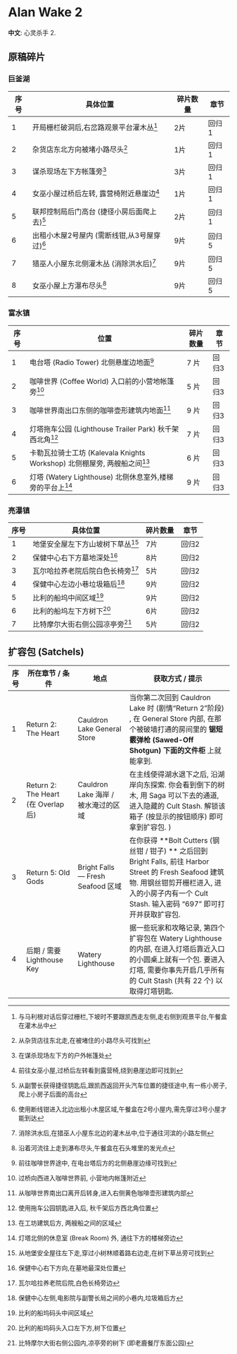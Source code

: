 # Alan Wake 2

**中文**: 心灵杀手 2.

## 原稿碎片

### 巨釜湖

| 序号 | 具体位置                                     | 碎片数量 | 章节  |
|------|----------------------------------------------|----------|-------|
| 1    | 开局栅栏破洞后,右岔路观景平台灌木丛[^1]      | 2片      | 回归1 |
| 2    | 杂货店东北方向被堵小路尽头[^2]               | 1片      | 回归1 |
| 3    | 谋杀现场左下方帐篷旁[^3]                     | 3片      | 回归1 |
| 4    | 女巫小屋过桥后左转, 露营椅附近悬崖边[^4]     | 1片      | 回归1 |
| 5    | 联邦控制局后门高台 (捷径小房后面爬上去)[^5]  | 2片      | 回归1 |
| 6    | 出租小木屋2号屋内 (需断线钳,从3号屋穿过)[^6] | 9片      | 回归5 |
| 7    | 猎巫人小屋东北侧灌木丛 (消除洪水后)[^7]      | 9片      | 回归5 |
| 8    | 女巫小屋上方瀑布尽头[^8]                     | 9片      | 回归5 |

[^1]: 与马利根对话后穿过栅栏,下坡时不要跟凯西走左侧,走右侧到观景平台,午餐盒在灌木丛中
[^2]: 从杂货店往东北走,在被堵住的小路尽头可找到
[^3]: 在谋杀现场左下方的户外帐篷处
[^4]: 前往女巫小屋,过桥后左转看到露营椅,绕到悬崖边即可找到
[^5]: 从副警长获得捷径钥匙后,跟凯西返回开头汽车位置的捷径途中,有一栋小房子,爬上小房子后面的高台
[^6]: 使用断线钳进入北边出租小木屋区域,午餐盒在2号小屋内,需先穿过3号小屋才能到达
[^7]: 消除洪水后,在猎巫人小屋东北边的灌木丛中,位于通往河滨的小路左侧
[^8]: 沿着河流往上走到瀑布尽头,午餐盒在石头堆里的发光点

### 富水镇

| 序号 | 位置                                                                     | 碎片数量 | 章节  |
|------|--------------------------------------------------------------------------|----------|-------|
| 1    | 电台塔 (Radio Tower) 北侧悬崖边地面[^9]                                  | 7 片     | 回归3 |
| 2    | 咖啡世界 (Coffee World) 入口前的小营地帐篷旁[^10]                        | 5 片     | 回归3 |
| 3    | 咖啡世界南出口东侧的咖啡壶形建筑内地面[^11]                              | 9 片     | 回归3 |
| 4    | 灯塔拖车公园 (Lighthouse Trailer Park) 秋千架西北角[^12]                 | 7 片     | 回归3 |
| 5    | 卡勒瓦拉骑士工坊 (Kalevala Knights Workshop) 北侧棚屋旁, 两艘船之间[^13] | 6 片     | 回归3 |
| 6    | 灯塔 (Watery Lighthouse) 北侧休息室外,楼梯旁的平台上[^14]                | 9 片     | 回归3 |

[^9]: 前往咖啡世界途中, 在电台塔后方的北侧悬崖边缘可找到
[^10]: 过桥向西进入咖啡世界前, 小营地内帐篷附近
[^11]: 从咖啡世界南出口离开后转身,进入右侧黄色咖啡壶形建筑内部
[^12]: 使用拖车公园钥匙进入后, 秋千架后方西北角位置
[^13]: 在工坊建筑后方, 两艘船之间的区域
[^14]: 灯塔北侧的休息室 (Break Room) 外, 通往下方的楼梯旁边

### 亮瀑镇

| 序号 | 具体位置                          | 碎片数量 | 章节  |
|------|-----------------------------------|----------|-------|
| 1    | 地堡安全屋左下方山坡树下草丛[^15] | 7片      | 回归2 |
| 2    | 保健中心右下方墓地深处[^16]       | 8片      | 回归2 |
| 3    | 瓦尔哈拉养老院后院白色长椅旁[^17] | 5片      | 回归2 |
| 4    | 保健中心左边小巷垃圾箱后[^18]     | 9片      | 回归2 |
| 5    | 比利的船坞中间区域[^19]           | 9片      | 回归2 |
| 6    | 比利的船坞左下方树下[^20]         | 6片      | 回归2 |
| 7    | 比特摩尔大街右侧公园凉亭旁[^21]   | 5片      | 回归2 |

[^15]: 从地堡安全屋往左下走,穿过小树林顺着路右边走,在树下草丛旁可找到
[^16]: 保健中心右下方向,在墓地最深处位置
[^17]: 瓦尔哈拉养老院后院,白色长椅旁边
[^18]: 保健中心左侧,电影院与副警长局之间的小巷内,垃圾箱后方
[^19]: 比利的船坞码头中间区域
[^20]: 比利的船坞码头入口左下方,树下位置
[^21]: 比特摩尔大街右侧公园内,凉亭旁的树下 (即老鹿餐厅东面公园)

## 扩容包 (Satchels)

| 序号 | 所在章节 / 条件                     | 地点                                | 获取方式 / 提示                                                                                                                                                                                           |
|------|-------------------------------------|-------------------------------------|-----------------------------------------------------------------------------------------------------------------------------------------------------------------------------------------------------------|
| 1    | Return 2: The Heart                 | Cauldron Lake General Store         | 当你第二次回到 Cauldron Lake 时 (剧情“Return 2”阶段) , 在 General Store 内部, 在那个被破墙打通的房间里的 **锯短霰弹枪 (Sawed-Off Shotgun) 下面的文件柜** 上就能拿到.                                      |
| 2    | Return 2: The Heart (在 Overlap 后) | Cauldron Lake 海岸 / 被水淹过的区域 | 在主线使得湖水退下之后, 沿湖岸向东探索. 你会看到倒下的树木, 用 Saga 可以下去的通道, 进入隐藏的 Cult Stash. 解锁该箱子 (按显示的按钮顺序) 即可拿到扩容包.  )                                               |
| 3    | Return 5: Old Gods                  | Bright Falls — Fresh Seafood 区域   | 在你获得 **Bolt Cutters (钢丝钳 / 钳子) ** 之后回到 Bright Falls, 前往 Harbor Street 的 Fresh Seafood 建筑物. 用钢丝钳剪开栅栏进入, 进入的小房子内有一个 Cult Stash. 输入密码 “697” 即可打开并获取扩容包. |
| 4    | 后期 / 需要 Lighthouse Key          | Watery Lighthouse                   | 据一些玩家和攻略记录, 第四个扩容包在 Watery Lighthouse 的内部, 在进入灯塔后靠近入口的小圆桌上就有一个包. 要进入灯塔, 需要你事先开启几乎所有的 Cult Stash (共有 22 个) 以取得灯塔钥匙.                     |
